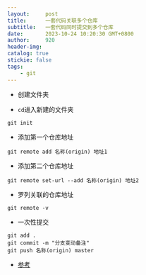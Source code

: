 ```yaml
---
layout:     post
title:      一套代码关联多个仓库
subtitle:   一套代码同时提交到多个仓库
date:       2023-10-24 10:20:30 GMT+0800
author:     920
header-img: 
catalog: true
stickie: false
tags:
    - git
---
```



- 创建文件夹  

- `cd`进入新建的文件夹
```
git init
```

- 添加第一个仓库地址
```
git remote add 名称(origin) 地址1
```

- 添加第二个仓库地址
```
git remote set-url --add 名称(origin) 地址2
```

- 罗列关联的仓库地址
```
git remote -v 
```

- 一次性提交
```
git add .
git commit -m "分支变动备注"
git push 名称(origin) master
```


- [参考](https://blog.csdn.net/qq_35971976/article/details/125544889)